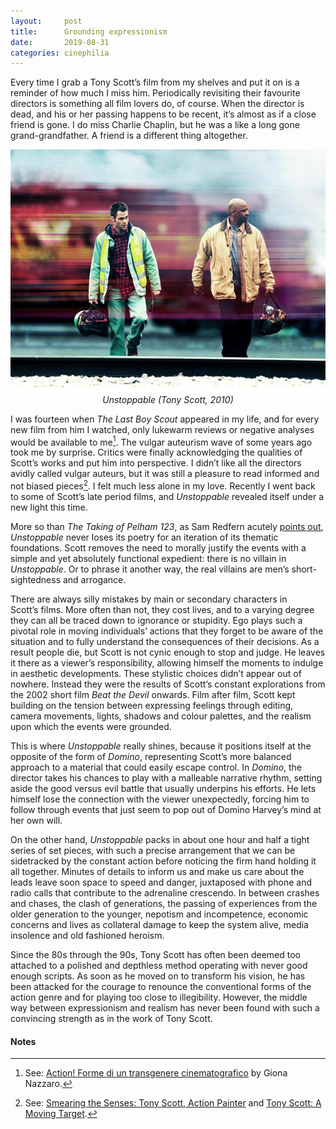 ```yaml
---
layout:     post
title:      Grounding expressionism
date:       2019-08-31
categories: cinephilia
---
```


Every time I grab a Tony Scott’s film from my shelves and put it on is a
reminder of how much I miss him. Periodically revisiting their favourite
directors is something all film lovers do, of course. When the director is dead,
and his or her passing happens to be recent, it’s almost as if a close friend is
gone. I do miss Charlie Chaplin, but he was a like a long gone
grand-grandfather. A friend is a different thing altogether.

<!--more-->

<p align="center">
    <img src="/assets/images/2019-08-31-unstoppable.jpg">
    <br>
    <em>Unstoppable (Tony Scott, 2010)</em>
</p>

I was fourteen when *The Last Boy Scout* appeared in my life, and for every new
film from him I watched, only lukewarm reviews or negative analyses would be
available to me[^1]. The vulgar auteurism wave of some years ago took me by
surprise. Critics were finally acknowledging the qualities of Scott’s works and
put him into perspective. I didn’t like all the directors avidly called vulgar
auteurs, but it was still a pleasure to read informed and not biased pieces[^2].
I felt much less alone in my love. Recently I went back to some of Scott’s late
period films, and *Unstoppable* revealed itself under a new light this time.

More so than *The Taking of Pelham 123*, as Sam Redfern acutely [points
out](https://letterboxd.com/samredfern/film/unstoppable-2010/1/), *Unstoppable*
never loses its poetry for an iteration of its thematic foundations. Scott
removes the need to morally justify the events with a simple and yet absolutely
functional expedient: there is no villain in *Unstoppable*. Or to phrase it
another way, the real villains are men’s short-sightedness and arrogance.

There are always silly mistakes by main or secondary characters in
Scott’s films. More often than not, they cost lives, and to a varying degree
they can all be traced down to ignorance or stupidity. Ego plays such a pivotal
role in moving individuals’ actions that they forget to be aware of the
situation and to fully understand the consequences of their decisions. As a
result people die, but Scott is not cynic enough to stop and judge. He leaves it
there as a viewer’s responsibility, allowing himself the moments to indulge in
aesthetic developments. These stylistic choices didn’t appear out of nowhere.
Instead they were the results of Scott’s constant explorations from the 2002
short film *Beat the Devil* onwards. Film after film, Scott kept building on the
tension between expressing feelings through editing, camera movements, lights,
shadows and colour palettes, and the realism upon which the events were
grounded.

This is where *Unstoppable* really shines, because it positions itself at the
opposite of the form of *Domino*, representing Scott’s more balanced approach to
a material that could easily escape control. In *Domino*, the director takes his
chances to play with a malleable narrative rhythm, setting aside the good versus
evil battle that usually underpins his efforts. He lets himself lose the
connection with the viewer unexpectedly, forcing him to follow through events
that just seem to pop out of Domino Harvey’s mind at her own will.

On the other hand, *Unstoppable* packs in about one hour and half a tight series
of set pieces, with such a precise arrangement that we can be sidetracked by the
constant action before noticing the firm hand holding it all together. Minutes
of details to inform us and make us care about the leads leave soon space to
speed and danger, juxtaposed with phone and radio calls that contribute to the
adrenaline crescendo. In between crashes and chases, the clash of generations,
the passing of experiences from the older generation to the younger, nepotism
and incompetence, economic concerns and lives as collateral damage to keep the
system alive, media insolence and old fashioned heroism.

Since the 80s through the 90s, Tony Scott has often been deemed too attached to
a polished and depthless method operating with never good enough scripts. As
soon as he moved on to transform his vision, he has been attacked for the
courage to renounce the conventional forms of the action genre and for playing
too close to illegibility. However, the middle way between expressionism and
realism has never been found with such a convincing strength as in the work of
Tony Scott.

#### Notes ####

[^1]: See: [Action! Forme di un transgenere
    cinematografico](https://www.amazon.com/gp/product/8880121529/ref=dbs_a_def_rwt_bibl_vppi_i1)
    by Giona Nazzaro.

[^2]: See: [Smearing the Senses: Tony Scott, Action
    Painter](https://mubi.com/notebook/posts/smearing-the-senses-tony-scott-action-painter)
    and [Tony Scott: A Moving
    Target](https://mubi.com/notebook/posts/tony-scott-a-moving-target).
